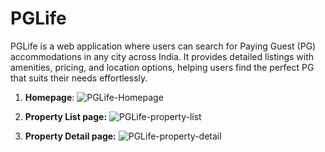 # PGLife
PGLife is a web application where users can search for Paying Guest (PG) accommodations in any city across India. It provides detailed listings with amenities, pricing, and location options, helping users find the perfect PG that suits their needs effortlessly. 

1. **Homepage**:
![PGLife-Homepage](https://github.com/user-attachments/assets/b357f42a-0067-4c11-9fda-29785719fb10)

2. **Property List page:**
![PGLife-property-list](https://github.com/user-attachments/assets/21b9c922-f22c-4e51-8d89-da4998e21df4)

3. **Property Detail page:**
![PGLife-property-detail](https://github.com/user-attachments/assets/9b6aaff1-d3e5-4575-ab2c-9810c62ac548)


